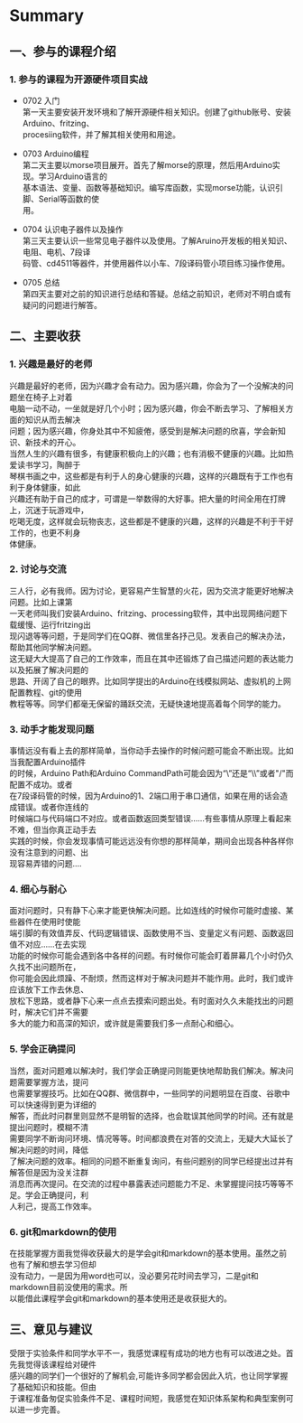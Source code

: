 # Summary

## 一、参与的课程介绍

### 1. 参与的课程为开源硬件项目实战

- 0702 入门  
  第一天主要安装开发环境和了解开源硬件相关知识。创建了github账号、安装Arduino、fritzing、  
  procesiing软件，并了解其相关使用和用途。  

- 0703 Arduino编程  
  第二天主要以morse项目展开。首先了解morse的原理，然后用Arduino实现。学习Arduino语言的  
  基本语法、变量、函数等基础知识。编写库函数，实现morse功能，认识引脚、Serial等函数的使  
  用。
  
- 0704 认识电子器件以及操作  
  第三天主要认识一些常见电子器件以及使用。了解Aruino开发板的相关知识、电阻、电机、7段译  
  码管、cd4511等器件，并使用器件以小车、7段译码管小项目练习操作使用。  

- 0705 总结  
  第四天主要对之前的知识进行总结和答疑。总结之前知识，老师对不明白或有疑问的问题进行解答。  

## 二、主要收获

### 1. 兴趣是最好的老师  
兴趣是最好的老师，因为兴趣才会有动力。因为感兴趣，你会为了一个没解决的问题坐在椅子上对着  
电脑一动不动，一坐就是好几个小时；因为感兴趣，你会不断去学习、了解相关方面的知识从而去解决  
问题；因为感兴趣，你身处其中不知疲倦，感受到是解决问题的欣喜，学会新知识、新技术的开心。  
当然人生的兴趣有很多，有健康积极向上的兴趣；也有消极不健康的兴趣。比如热爱读书学习，陶醉于  
琴棋书画之中，这些都是有利于人的身心健康的兴趣，这样的兴趣既有于工作也有利于身体健康，如此  
兴趣还有助于自己的成才，可谓是一举数得的大好事。把大量的时间全用在打牌上，沉迷于玩游戏中，  
吃喝无度，这样就会玩物丧志，这些都是不健康的兴趣，这样的兴趣是不利于干好工作的，也更不利身  
体健康。

### 2. 讨论与交流  
三人行，必有我师。因为讨论，更容易产生智慧的火花，因为交流才能更好地解决问题。比如上课第  
一天老师叫我们安装Arduino、fritzing、processing软件，其中出现网络问题下载缓慢、运行fritzing出  
现闪退等等问题，于是同学们在QQ群、微信里各抒己见。发表自己的解决办法，帮助其他同学解决问题。  
这无疑大大提高了自己的工作效率，而且在其中还锻炼了自己描述问题的表达能力以及拓展了解决问题的  
思路、开阔了自己的眼界。比如同学提出的Arduino在线模拟网站、虚拟机的上网配置教程、git的使用  
教程等等。同学们都毫无保留的踊跃交流，无疑快速地提高着每个同学的能力。

### 3. 动手才能发现问题  
事情远没有看上去的那样简单，当你动手去操作的时候问题可能会不断出现。比如当我配置Arduino插件  
的时候，Arduino Path和Arduino CommandPath可能会因为“\”还是“\\\”或者"/"而配置不成功。或者  
在7段译码管的时候，因为Arduino的1、2端口用于串口通信，如果在用的话会造成错误。或者你连线的  
时候端口与代码端口不对应。或者函数返回类型错误……有些事情从原理上看起来不难，但当你真正动手去  
实践的时候，你会发现事情可能远远没有你想的那样简单，期间会出现各种各样你没有注意到的问题、出  
现容易弄错的问题....

### 4. 细心与耐心  
面对问题时，只有静下心来才能更快解决问题。比如连线的时候你可能时虚接、某些器件在使用时使能  
端引脚的有效值弄反、代码逻辑错误、函数使用不当、变量定义有问题、函数返回值不对应……在去实现  
功能的时候你可能会遇到各中各样的问题。有时候你可能会盯着屏幕几个小时仍久久找不出问题所在，  
你可能会因此烦躁、不耐烦，然而这样对于解决问题并不能作用。此时，我们或许应该放下工作去休息、  
放松下思路，或者静下心来一点点去摸索问题出处。有时面对久久未能找出的问题时，解决它们并不需要  
多大的能力和高深的知识，或许就是需要我们多一点耐心和细心。

### 5. 学会正确提问
当然，面对问题难以解决时，我们学会正确提问则能更快地帮助我们解决。解决问题需要掌握方法，提问  
也需要掌握技巧。比如在QQ群、微信群中，一些同学的问题明显在百度、谷歌中可以快速得到更为详细的  
解答，而此时问群里则显然不是明智的选择，也会耽误其他同学的时间。还有就是提出问题时，模糊不清  
需要同学不断询问环境、情况等等。时间都浪费在对答的交流上，无疑大大延长了解决问题的时间，降低  
了解决问题的效率。相同的问题不断重复询问，有些问题别的同学已经提出过并有解答但是因为没关注群  
消息而再次提问。在交流的过程中暴露表述问题能力不足、未掌握提问技巧等等不足。学会正确提问，利  
人利己，提高工作效率。

### 6. git和markdown的使用  
在技能掌握方面我觉得收获最大的是学会git和markdown的基本使用。虽然之前也有了解和想去学习但却  
没有动力，一是因为用word也可以，没必要另花时间去学习，二是git和markdown目前没使用的需求。所  
以能借此课程学会git和markdown的基本使用还是收获挺大的。

## 三、意见与建议  
受限于实验条件和同学水平不一，我感觉课程有成功的地方也有可以改进之处。首先我觉得该课程给对硬件  
感兴趣的同学们一个很好的了解机会,可能许多同学都会因此入坑，也让同学掌握了基础知识和技能。但由  
于课程准备匆促实验条件不足、课程时间短，我感觉在知识体系架构和典型案例可以进一步完善。


